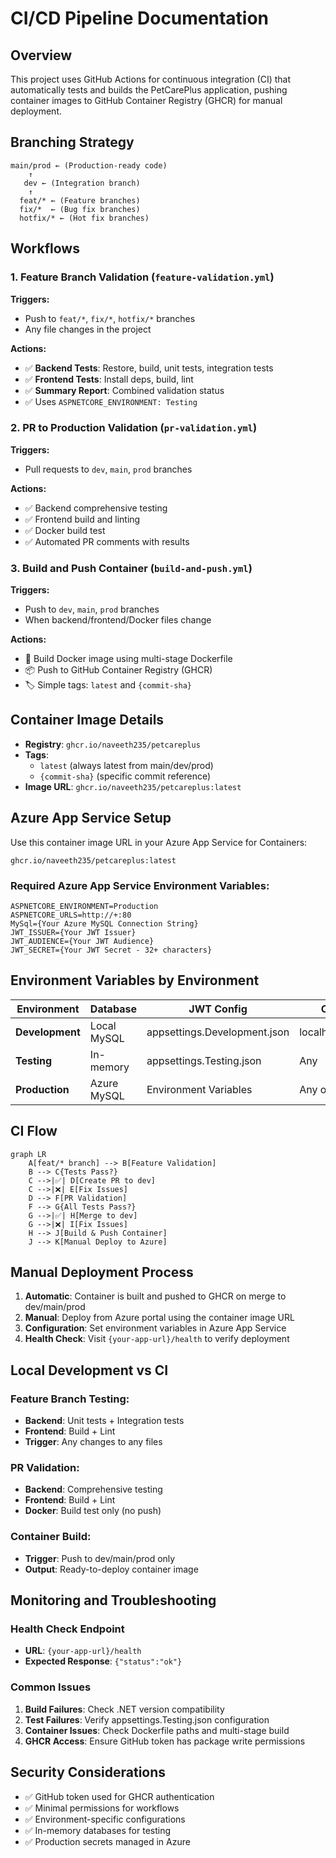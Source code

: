 # CI/CD Pipeline Documentation

## Overview

This project uses GitHub Actions for continuous integration (CI) that automatically tests and builds the PetCarePlus application, pushing container images to GitHub Container Registry (GHCR) for manual deployment.

## Branching Strategy

```
main/prod ← (Production-ready code)
    ↑
   dev ← (Integration branch) 
    ↑
  feat/* ← (Feature branches)
  fix/*  ← (Bug fix branches)
  hotfix/* ← (Hot fix branches)
```

## Workflows

### 1. Feature Branch Validation (`feature-validation.yml`)

**Triggers:** 
- Push to `feat/*`, `fix/*`, `hotfix/*` branches
- Any file changes in the project

**Actions:**
- ✅ **Backend Tests**: Restore, build, unit tests, integration tests
- ✅ **Frontend Tests**: Install deps, build, lint
- ✅ **Summary Report**: Combined validation status
- ✅ Uses `ASPNETCORE_ENVIRONMENT: Testing`

### 2. PR to Production Validation (`pr-validation.yml`)

**Triggers:**
- Pull requests to `dev`, `main`, `prod` branches

**Actions:**
- ✅ Backend comprehensive testing
- ✅ Frontend build and linting  
- ✅ Docker build test
- ✅ Automated PR comments with results

### 3. Build and Push Container (`build-and-push.yml`)

**Triggers:**
- Push to `dev`, `main`, `prod` branches
- When backend/frontend/Docker files change

**Actions:**
- 🐳 Build Docker image using multi-stage Dockerfile
- 📦 Push to GitHub Container Registry (GHCR)
- 🏷️ Simple tags: `latest` and `{commit-sha}`

## Container Image Details

- **Registry**: `ghcr.io/naveeth235/petcareplus`
- **Tags**: 
  - `latest` (always latest from main/dev/prod)
  - `{commit-sha}` (specific commit reference)
- **Image URL**: `ghcr.io/naveeth235/petcareplus:latest`

## Azure App Service Setup

Use this container image URL in your Azure App Service for Containers:

```
ghcr.io/naveeth235/petcareplus:latest
```

### Required Azure App Service Environment Variables:
```
ASPNETCORE_ENVIRONMENT=Production
ASPNETCORE_URLS=http://+:80
MySql={Your Azure MySQL Connection String}
JWT_ISSUER={Your JWT Issuer}
JWT_AUDIENCE={Your JWT Audience}
JWT_SECRET={Your JWT Secret - 32+ characters}
```

## Environment Variables by Environment

| Environment | Database | JWT Config | CORS | Migrations |
|-------------|----------|------------|------|------------|
| **Development** | Local MySQL | appsettings.Development.json | localhost:5173 | ✅ Auto |
| **Testing** | In-memory | appsettings.Testing.json | Any | ❌ None |
| **Production** | Azure MySQL | Environment Variables | Any origin | ✅ Auto |

## CI Flow

```mermaid
graph LR
    A[feat/* branch] --> B[Feature Validation]
    B --> C{Tests Pass?}
    C -->|✅| D[Create PR to dev]
    C -->|❌| E[Fix Issues]
    D --> F[PR Validation]
    F --> G{All Tests Pass?}
    G -->|✅| H[Merge to dev]
    G -->|❌| I[Fix Issues]
    H --> J[Build & Push Container]
    J --> K[Manual Deploy to Azure]
```

## Manual Deployment Process

1. **Automatic**: Container is built and pushed to GHCR on merge to dev/main/prod
2. **Manual**: Deploy from Azure portal using the container image URL
3. **Configuration**: Set environment variables in Azure App Service
4. **Health Check**: Visit `{your-app-url}/health` to verify deployment

## Local Development vs CI

### Feature Branch Testing:
- **Backend**: Unit tests + Integration tests  
- **Frontend**: Build + Lint
- **Trigger**: Any changes to any files

### PR Validation:
- **Backend**: Comprehensive testing
- **Frontend**: Build + Lint
- **Docker**: Build test only (no push)

### Container Build:
- **Trigger**: Push to dev/main/prod only
- **Output**: Ready-to-deploy container image

## Monitoring and Troubleshooting

### Health Check Endpoint
- **URL**: `{your-app-url}/health`
- **Expected Response**: `{"status":"ok"}`

### Common Issues
1. **Build Failures**: Check .NET version compatibility
2. **Test Failures**: Verify appsettings.Testing.json configuration  
3. **Container Issues**: Check Dockerfile paths and multi-stage build
4. **GHCR Access**: Ensure GitHub token has package write permissions

## Security Considerations

- ✅ GitHub token used for GHCR authentication
- ✅ Minimal permissions for workflows
- ✅ Environment-specific configurations
- ✅ In-memory databases for testing
- ✅ Production secrets managed in Azure